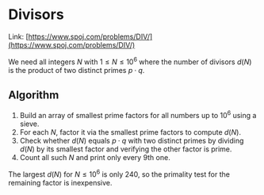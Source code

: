 # Divisors

Link: [https://www.spoj.com/problems/DIV/](https://www.spoj.com/problems/DIV/)

We need all integers $N$ with $1 \le N \le 10^6$ where the number of divisors $d(N)$ is the product of two distinct primes $p \cdot q$.

## Algorithm

1. Build an array of smallest prime factors for all numbers up to $10^6$ using a sieve.
2. For each $N$, factor it via the smallest prime factors to compute $d(N)$.
3. Check whether $d(N)$ equals $p\cdot q$ with two distinct primes by dividing $d(N)$ by its smallest factor and verifying the other factor is prime.
4. Count all such $N$ and print only every 9th one.

The largest $d(N)$ for $N\le 10^6$ is only 240, so the primality test for the remaining factor is inexpensive.
